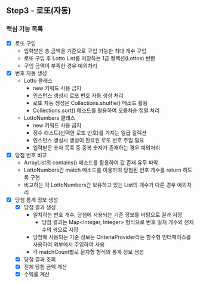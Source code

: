 
## Step3 - 로또(자동)

### 핵심 기능 목록
- [X] 로또 구입
  - 입력받은 총 금액을 기준으로 구입 가능한 최대 개수 구입
  - 로또 구입 후 Lotto List를 저장하는 1급 컬렉션(Lottos) 반환
  - 구입 금액이 부족한 경우 예외처리
- [X] 번호 자동 생성
  - Lotto 클래스
    - new 키워드 사용 금지
    - 인스턴스 생성시 로또 번호 자동 생성 처리
    - 로또 자동 생성은 Collections.shuffle() 메소드 활용
    - Collections.sort() 메소드를 활용하여 오름차순 정렬 처리
  - LottoNumbers 클래스
    - new 키워드 사용 금지
    - 정수 리스트(선택한 로또 번호)를 가지는 일급 컬렉션
    - 인스턴스 생성시 생성이 완료된 로또 번호 주입 필요
    - 입력받은 숫자 목록 중 중복 숫자가 존재하는 경우 예외처리
- [X] 당첨 번호 비교
  - ArrayList의 contains() 메소드를 활용하여 값 존재 유무 파악
  - LottoNumbers간 match 메소드를 이용하여 당첨된 번호 개수를 return 하도록 구현
  - 비교하는 각 LottoNumbers간 보유하고 있는 List의 개수가 다른 경우 예외처리
- [X] 당첨 통계 정보 생성
  - [X] 당첨 결과 생성
    - 일치하는 번호 개수, 당첨에 사용되는 기준 정보를 바탕으로 결과 저장
      - 당첨 결과는 Map<Integer, Integer> 형식으로 번호 일치 개수와 전체 수의 쌍으로 저장
    - 당첨에 사용되는 기준 정보는 CriteriaProvider라는 함수형 인터페이스를 사용하여 외부에서 주입하여 사용
    - 각 matchCount별로 문자형 형식의 통계 정보 생성
  - [X] 당첨 결과 조회
  - [X] 전체 당첨 금액 계산
  - [X] 수익률 계산